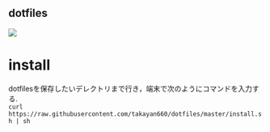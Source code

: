 ## dotfiles
![](https://travis-ci.org/takayan660/dotfiles.svg?branch=master)

# install
dotfilesを保存したいデレクトリまで行き，端末で次のようにコマンドを入力する.<br>
`curl https://raw.githubusercontent.com/takayan660/dotfiles/master/install.sh | sh`
